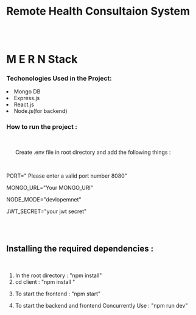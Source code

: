<h1>Remote Health Consultaion System</h1>
<br>
<br>
<h1>M E R N  Stack</h1>
<h3>Techonologies Used in the Project:</h3>
<li>Mongo DB</li>
<li>Express.js</li>
<li>React.js</li>
<li>Node.js(for backend)</li>



<h3> How to run the project :</h3>
<br>
<ol>Create .env file in root directory and add the following things :</ol>
<br>
<p>PORT=" Please enter a valid port number 8080"</p>
<p>MONGO_URL="Your MONGO_URI"</p>
<p>NODE_MODE="devlopemnet"</p>
<p>JWT_SECRET="your jwt secret"</p>
 <br>
 <br>
 <h2>Installing the required dependencies :</h2>
 <br>
 <ol><li>In the root directory : "npm install" </li>
 <li>cd client  : "npm install "</li>
 <li><p> To start the frontend  : "npm start"</li>
 <li>To start the backend and frontend Concurrently Use : "npm run dev"</li></ol>

